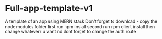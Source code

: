 # Full-app-template-v1
A template of an app using MERN stack
Don't forget to download - copy the node modules folder 
first run npm install 
second run npm client install 
then change whateverr u want nd dont forget to change the auth route 
